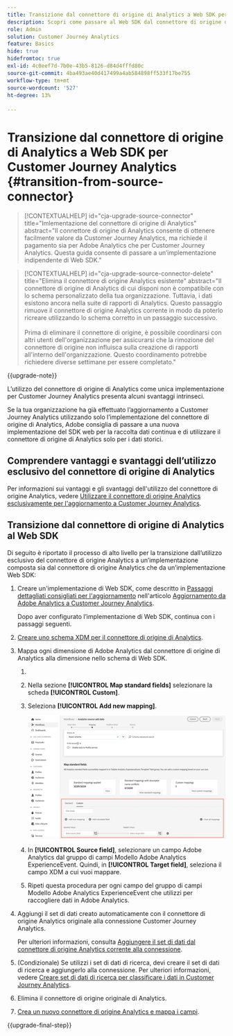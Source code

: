 ```yaml
---
title: Transizione dal connettore di origine di Analytics a Web SDK per Customer Journey Analytics
description: Scopri come passare al Web SDK dal connettore di origine di Analytics durante l’aggiornamento a Customer Journey Analytics
role: Admin
solution: Customer Journey Analytics
feature: Basics
hide: true
hidefromtoc: true
exl-id: 4c0eef7d-7b0e-43b5-8126-d84d4fffd80c
source-git-commit: 4ba493ae40d417499a4ab584898ff533f17be755
workflow-type: tm+mt
source-wordcount: '527'
ht-degree: 13%

---
```


# Transizione dal connettore di origine di Analytics a Web SDK per Customer Journey Analytics {#transition-from-source-connector}

<!-- markdownlint-disable MD034 -->

>[!CONTEXTUALHELP]
>id="cja-upgrade-source-connector"
>title="Imlementazione del connettore di origine di Analytics"
>abstract="Il connettore di origine di Analytics consente di ottenere facilmente valore da Customer Journey Analytics, ma richiede il pagamento sia per Adobe Analytics che per Customer Journey Analytics. Questa guida consente di passare a un’implementazione indipendente di Web SDK."

<!-- markdownlint-enable MD034 -->

<!-- markdownlint-disable MD034 -->

>[!CONTEXTUALHELP]
>id="cja-upgrade-source-connector-delete"
>title="Elimina il connettore di origine Analytics esistente"
>abstract="Il connettore di origine di Analytics di cui disponi non è compatibile con lo schema personalizzato della tua organizzazione. Tuttavia, i dati esistono ancora nella suite di rapporti di Analytics. Questo passaggio rimuove il connettore di origine Analytics corrente in modo da poterlo ricreare utilizzando lo schema corretto in un passaggio successivo.<br><br>Prima di eliminare il connettore di origine, è possibile coordinarsi con altri utenti dell&#39;organizzazione per assicurarsi che la rimozione del connettore di origine non influisca sulla creazione di rapporti all&#39;interno dell&#39;organizzazione. Questo coordinamento potrebbe richiedere diverse settimane per essere completato."

<!-- markdownlint-enable MD034 -->

{{upgrade-note}}

L’utilizzo del connettore di origine di Analytics come unica implementazione per Customer Journey Analytics presenta alcuni svantaggi intrinseci.

Se la tua organizzazione ha già effettuato l’aggiornamento a Customer Journey Analytics utilizzando solo l’implementazione del connettore di origine di Analytics, Adobe consiglia di passare a una nuova implementazione del SDK web per la raccolta dati continua e di utilizzare il connettore di origine di Analytics solo per i dati storici.

## Comprendere vantaggi e svantaggi dell’utilizzo esclusivo del connettore di origine di Analytics

Per informazioni sui vantaggi e gli svantaggi dell&#39;utilizzo del connettore di origine Analytics, vedere [Utilizzare il connettore di origine Analytics esclusivamente per l&#39;aggiornamento a Customer Journey Analytics](/help/getting-started/cja-upgrade/cja-upgrade-alternative-source-connector.md).

## Transizione dal connettore di origine di Analytics al Web SDK

Di seguito è riportato il processo di alto livello per la transizione dall’utilizzo esclusivo del connettore di origine Analytics a un’implementazione composta sia dal connettore di origine Analytics che da un’implementazione Web SDK:

1. Creare un&#39;implementazione di Web SDK, come descritto in [Passaggi dettagliati consigliati per l&#39;aggiornamento](/help/getting-started/cja-upgrade/cja-upgrade-recommendations.md#detailed-recommended-upgrade-steps) nell&#39;articolo [Aggiornamento da Adobe Analytics a Customer Journey Analytics](/help/getting-started/cja-upgrade/cja-upgrade-recommendations.md).

   Dopo aver configurato l’implementazione di Web SDK, continua con i passaggi seguenti.

1. [Creare uno schema XDM per il connettore di origine di Analytics](/help/getting-started/cja-upgrade/cja-upgrade-source-connector-schema.md).

1. Mappa ogni dimensione di Adobe Analytics dal connettore di origine di Analytics alla dimensione nello schema di Web SDK.

   1. 
      <!-- how do you get here -->

   1. Nella sezione **[!UICONTROL Map standard fields]** selezionare la scheda **[!UICONTROL Custom]**.

   1. Seleziona **[!UICONTROL Add new mapping]**.

      ![mappa campi schema](assets/schema-mapping.png)

   1. In **[!UICONTROL Source field]**, selezionare un campo Adobe Analytics dal gruppo di campi Modello Adobe Analytics ExperienceEvent. Quindi, in **[!UICONTROL Target field]**, seleziona il campo XDM a cui vuoi mappare.

   1. Ripeti questa procedura per ogni campo del gruppo di campi Modello Adobe Analytics ExperienceEvent che utilizzi per raccogliere dati in Adobe Analytics.

1. Aggiungi il set di dati creato automaticamente con il connettore di origine Analytics originale alla connessione Customer Journey Analytics.

   Per ulteriori informazioni, consulta [Aggiungere il set di dati dal connettore di origine Analytics corrente alla connessione](/help/getting-started/cja-upgrade/cja-upgrade-source-connector-dataset.md).

1. (Condizionale) Se utilizzi i set di dati di ricerca, devi creare il set di dati di ricerca e aggiungerlo alla connessione. Per ulteriori informazioni, vedere [Creare set di dati di ricerca per classificare i dati in Customer Journey Analytics](/help/getting-started/cja-upgrade/cja-upgrade-dataset-lookup.md).

1. Elimina il connettore di origine originale di Analytics. <!-- need to add steps somewhere about how to do this -->

1. [Crea un nuovo connettore di origine Analytics e mappa i campi](/help/getting-started/cja-upgrade/cja-upgrade-source-connector.md).

{{upgrade-final-step}}
